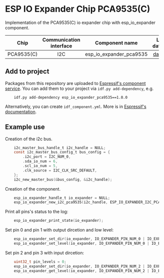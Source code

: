 # ESP IO Expander Chip PCA9535(C)

Implementation of the PCA9535(C) io expander chip with esp_io_expander component.

| Chip             | Communication interface | Component name | Link to datasheet |
| :--------------: | :---------------------: | :------------: | :---------------: |
| PCA9535(C)       | I2C                     | esp_io_expander_pca9535 | [datasheet](https://www.nxp.com/docs/en/data-sheet/PCA9535_PCA9535C.pdf) |

## Add to project

Packages from this repository are uploaded to [Espressif's component service](https://components.espressif.com/).
You can add them to your project via `idf.py add-dependency`, e.g.
```
    idf.py add-dependency esp_io_expander_pca9535==1.0.0
```

Alternatively, you can create `idf_component.yml`. More is in [Espressif's documentation](https://docs.espressif.com/projects/esp-idf/en/latest/esp32/api-guides/tools/idf-component-manager.html).

## Example use

Creation of the i2c bus.

```c
    i2c_master_bus_handle_t i2c_handle = NULL;
    const i2c_master_bus_config_t bus_config = {
        .i2c_port = I2C_NUM_0,
        .sda_io_num = 6,
        .scl_io_num = 5,
        .clk_source = I2C_CLK_SRC_DEFAULT,
    };
    i2c_new_master_bus(&bus_config, &i2c_handle);
```

Creation of the component.

```c
    esp_io_expander_handle_t io_expander = NULL;
    esp_io_expander_new_i2c_pca9535(i2c_handle, ESP_IO_EXPANDER_I2C_PCA9535_ADDRESS_000, &io_expander);
```

Print all pins's status to the log:

```c
    esp_io_expander_print_state(io_expander);
```

Set pin 0 and pin 1 with output dircetion and low level:

```c
    esp_io_expander_set_dir(io_expander, IO_EXPANDER_PIN_NUM_0 | IO_EXPANDER_PIN_NUM_1, IO_EXPANDER_OUTPUT);
    esp_io_expander_set_level(io_expander, IO_EXPANDER_PIN_NUM_0 | IO_EXPANDER_PIN_NUM_1, 0);
```

Set pin 2 and pin 3 with input dircetion:

```c
    uint32_t pin_levels = 0;
    esp_io_expander_set_dir(io_expander, IO_EXPANDER_PIN_NUM_2 | IO_EXPANDER_PIN_NUM_3, IO_EXPANDER_INPUT);
    esp_io_expander_get_level(io_expander, IO_EXPANDER_PIN_NUM_2 | IO_EXPANDER_PIN_NUM_3, &pin_levels);
```